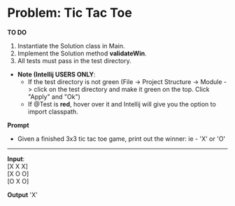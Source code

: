 # Problem: Tic Tac Toe

**TO DO**
1. Instantiate the Solution class in Main.
2. Implement the Solution method **validateWin**.
3. All tests must pass in the test directory.
  * **Note (Intellij USERS ONLY**: 
    * If the test directory is not green (File -> Project Structure -> Module -> click on the test directory and make it green on the top. Click "Apply" and "Ok")
    * If @Test is **red**, hover over it and Intellij will give you the option to import classpath.
    
**Prompt**
* Given a finished 3x3 tic tac toe game, print out the winner: ie - 'X' or 'O'

---

**Input**:\
[X X X]\
[X O O]\
[O X O]

**Output**
'X'

